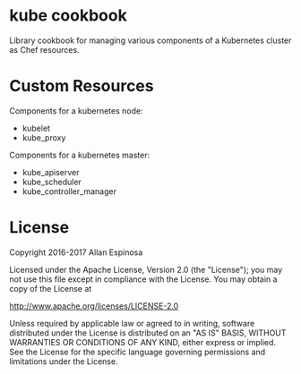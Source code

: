 # kube cookbook

Library cookbook for managing various components of a Kubernetes cluster as Chef
resources.

# Custom Resources

Components for a kubernetes node:

* kubelet
* kube_proxy

Components for a kubernetes master:

* kube_apiserver
* kube_scheduler
* kube_controller_manager

# License

Copyright 2016-2017 Allan Espinosa

Licensed under the Apache License, Version 2.0 (the "License");
you may not use this file except in compliance with the License.
You may obtain a copy of the License at

  http://www.apache.org/licenses/LICENSE-2.0

Unless required by applicable law or agreed to in writing, software
distributed under the License is distributed on an "AS IS" BASIS,
WITHOUT WARRANTIES OR CONDITIONS OF ANY KIND, either express or implied.
See the License for the specific language governing permissions and
limitations under the License.



